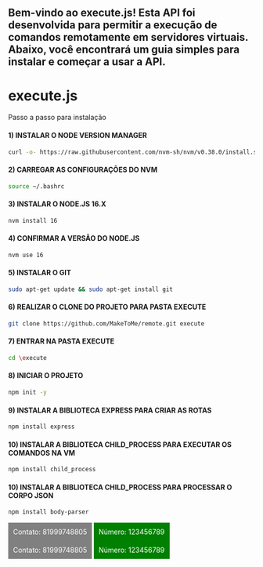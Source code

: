 ## Bem-vindo ao execute.js! Esta API foi desenvolvida para permitir a execução de comandos remotamente em servidores virtuais. Abaixo, você encontrará um guia simples para instalar e começar a usar a API.

# execute.js

Passo a passo para instalação

#### 1) INSTALAR O NODE VERSION MANAGER
   
```bash
curl -o- https://raw.githubusercontent.com/nvm-sh/nvm/v0.38.0/install.sh | bash
```

#### 2) CARREGAR AS CONFIGURAÇÕES DO NVM

```bash
source ~/.bashrc
```

#### 3) INSTALAR O NODE.JS 16.X

```bash
nvm install 16
```

#### 4) CONFIRMAR A VERSÃO DO NODE.JS

```bash
nvm use 16
```

#### 5) INSTALAR O GIT

```bash
sudo apt-get update && sudo apt-get install git
```

#### 6) REALIZAR O CLONE DO PROJETO PARA PASTA EXECUTE

```bash
git clone https://github.com/MakeToMe/remote.git execute

```

#### 7) ENTRAR NA PASTA EXECUTE

```bash
cd \execute
```

#### 8) INICIAR O PROJETO

```bash
npm init -y
```

#### 9) INSTALAR A BIBLIOTECA EXPRESS PARA CRIAR AS ROTAS

```bash
npm install express
```

#### 10) INSTALAR A BIBLIOTECA CHILD_PROCESS PARA EXECUTAR OS COMANDOS NA VM

```bash
npm install child_process
```


#### 10) INSTALAR A BIBLIOTECA CHILD_PROCESS PARA PROCESSAR O CORPO JSON

```bash
npm install body-parser
```

<div style="background-color: gray; color: white; padding: 10px; display: inline-block;">
  Contato: 81999748805
</div>

<div style="background-color: green; color: white; padding: 10px; display: inline-block;">
  Número: 123456789
</div>

<div style="background-color: gray; color: white; padding: 10px; display: inline-block;">
  Contato: 81999748805
</div>

<div style="background-color: green; color: white; padding: 10px; display: inline-block;">
  Número: 123456789
</div>

